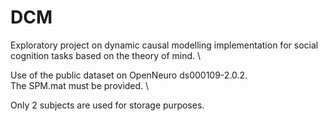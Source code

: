 # DCM
Exploratory project on dynamic causal modelling implementation for social cognition tasks based on the theory of mind. \

Use of the public dataset on OpenNeuro ds000109-2.0.2. \
The SPM.mat must be provided. \

Only 2 subjects are used for storage purposes.


